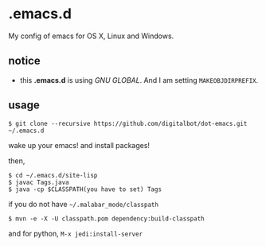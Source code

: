 .emacs.d
=====

My config of emacs for OS X, Linux and Windows.


notice
-----

- this __.emacs.d__ is using _GNU GLOBAL_. And I am setting `MAKEOBJDIRPREFIX`.


usage
-----

```
$ git clone --recursive https://github.com/digitalbot/dot-emacs.git ~/.emacs.d
```

wake up your emacs! and install packages!  

then,

```
$ cd ~/.emacs.d/site-lisp
$ javac Tags.java
$ java -cp $CLASSPATH(you have to set) Tags
```

if you do not have `~/.malabar_mode/classpath`

```
$ mvn -e -X -U classpath.pom dependency:build-classpath
```

and for python, `M-x jedi:install-server`
